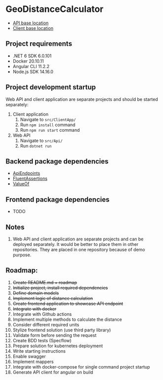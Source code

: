 # GeoDistanceCalculator

- [API base location](https://github.com/rutkowski-tomasz/GeoDistanceCalculator/tree/main/src/Api)
- [Client base location](https://github.com/rutkowski-tomasz/GeoDistanceCalculator/tree/main/src/ClientApp)

## Project requirements
- .NET 6 SDK 6.0.101
- Docker 20.10.11
- Angular CLI 11.2.2
- Node.js SDK 14.16.0

## Project development startup
Web API and client application are separate projects and should be started separately:

1. Client application
   1. Navigate to `src/ClientApp/`
   2. Run `npm install` command
   3. Run `npm run start` command
2. Web API
   1. Navigate to `src/Api/`
   2. Run `dotnet run`

## Backend package dependencies
- [ApiEndpoints](https://github.com/ardalis/ApiEndpoints)
- [FluentAssertions](https://fluentassertions.com/)
- [ValueOf](https://github.com/mcintyre321/ValueOf)

## Frontend package dependencies
- TODO

## Notes
1. Web API and client application are separate projects and can be deployed separately. It would be better to place them in other repositories. They are placed in one repository because of demo purpose.

## Roadmap:

1. ~~Create README.md + roadmap~~
2. ~~Initialize project, install required dependencies~~
3. ~~Define domain models~~
4. ~~Implement logic of distance calculation~~
5. ~~Create frontend application to showcase API endpoint~~
6. ~~Integrate with docker~~
7. Integrate with Github actions
8. Implement multiple methods to calculate the distance
9. Consider different required units
10. Stylize frontend solution (use third party library)
11. Validate form before sending the request
12. Create BDD tests (Specflow)
13. Prepare solution for kubernetes deployment
14. Write starting instructions
15. Enable swagger
16. Implement mappers
17. Integrate with docker-compose for single command project startup
18. Generate API client for angular on build